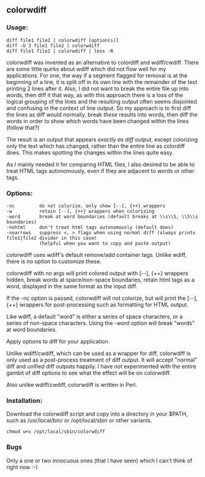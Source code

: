 ## colorwdiff

### Usage:

    diff file1 file2 | colorwdiff [option(s)]
    diff -U 3 file1 file2 | colorwdiff
    diff file1 file2 | colorwdiff | less -R

colorwdiff was invented as an alternative to colordiff and wdiff/cwdiff.  There are some little quirks about wdiff which did not flow well for my applications.  For one, the way if a segment flagged for removal is at the beginning of a line, it is split off in its own line with the remainder of the text printing 2 lines after it.  Also, I did not want to break the entire file up into words, then diff it that way, as with this approach there is a loss of the logical grouping of the lines and the resulting output often seems disjointed and confusing in the context of line output.  So my approach is to first diff the lines as diff would normally, break _these_ results into words, then diff the words in order to show which words have been changed within the lines (follow that?)

The result is an output that appears _exactly as diff output_, except colorizing only the text which has changed, rather than the entire line as colordiff does.  This makes spotting the changes within the lines quite easy.

As I mainly needed it for comparing HTML files, I also desired to be able to treat HTML tags autonomously, even if they are adjacent to words or other tags.

### Options:

    -nc         do not colorize, only show [--], {++} wrappers
    -w          retain [--], {++} wrappers when colorizing
    -word       break at word boundaries (default breaks at \\s\\S, \\S\\s boundaries)
    -nohtml     don't treat html tags autonomously (default does)
    -noarrows   suppress <, > flags when using normal diff (always prints file1|file2 divider in this case)
                (helpful when you want to copy and paste output)

colorwdiff uses wdiff's default remove/add container tags.  Unlike wdiff, there is no option to customize these.

colorwdiff with no args will print colored output with [--], {++} wrappers hidden, break words at space/non-space boundaries, retain html tags as a word, displayed in the same format as the input diff.

If the -nc option is passed, colorwdiff will not colorize, but will print the [--], {++} wrappers for post-processing such as formatting for HTML output.

Like wdiff, a default "word" is either a series of space characters, or a series of non-space characters.  Using the -word option will break "words" at word boundaries.

Apply options to diff for your application.

Unlike wdiff/cwdiff, which can be used as a wrapper for diff, colorwdiff is only used as a post-process treatment of diff output.  It will accept "normal" diff and unified diff outputs happily.  I have not experimented with the entire gambit of diff options to see what the effect will be on colorwdiff.

Also unlike wdiff/cwdiff, colorwdiff is written in Perl.

### Installation:

Download the colorwdiff script and copy into a directory in your $PATH, such as /usr/local/bin/ or /opt/local/sbin or other variants.

    chmod u+x /opt/local/sbin/colorwdiff

### Bugs

Only a one or two innocuous ones (that I have seen) which I can't think of right now :-)
